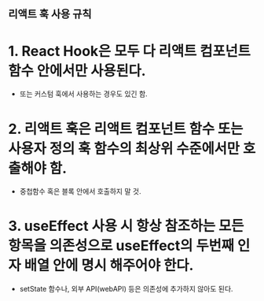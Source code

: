 ## 리액트 훅 사용 규칙

# 1. React Hook은 모두 다 리액트 컴포넌트 함수 안에서만 사용된다.
 - 또는 커스텀 훅에서 사용하는 경우도 있긴 함.

# 2. 리액트 훅은 리액트 컴포넌트 함수 또는 사용자 정의 훅 함수의 최상위 수준에서만 호출해야 함.
 - 중첩함수 혹은 블록 안에서 호출하지 말 것.

# 3. useEffect 사용 시 항상 참조하는 모든 항목을 의존성으로 useEffect의 두번째 인자 배열 안에 명시 해주어야 한다.
 - setState 함수나, 외부 API(webAPI) 등은 의존성에 추가하지 않아도 된다.